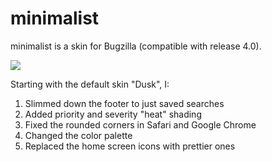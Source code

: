 # minimalist

minimalist is a skin for Bugzilla (compatible with release 4.0).

<img src="http://toddmazierski.com/wp-content/uploads/2010/10/minimalist-skin.png">

Starting with the default skin "Dusk", I:

1.  Slimmed down the footer to just saved searches
2.  Added priority and severity "heat" shading
3.  Fixed the rounded corners in Safari and Google Chrome
4.  Changed the color palette
5.  Replaced the home screen icons with prettier ones

